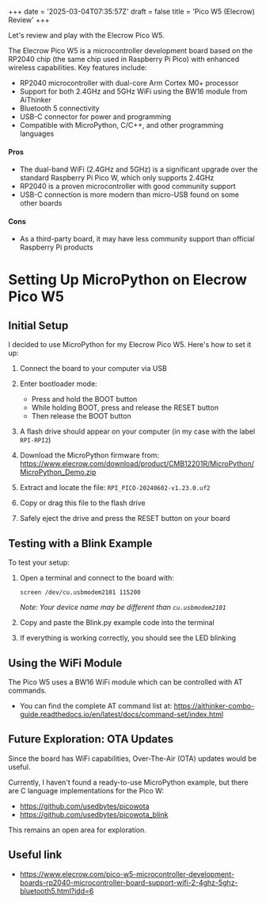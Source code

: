 +++
date = '2025-03-04T07:35:57Z'
draft = false
title = 'Pico W5 (Elecrow) Review'
+++

Let's review and play with the Elecrow Pico W5.

The Elecrow Pico W5 is a microcontroller development board based on the RP2040 chip (the same chip used in Raspberry Pi Pico) with enhanced wireless capabilities. Key features include:

- RP2040 microcontroller with dual-core Arm Cortex M0+ processor
- Support for both 2.4GHz and 5GHz WiFi using the BW16 module from AiThinker
- Bluetooth 5 connectivity
- USB-C connector for power and programming
- Compatible with MicroPython, C/C++, and other programming languages


#### Pros

- The dual-band WiFi (2.4GHz and 5GHz) is a significant upgrade over the standard Raspberry Pi Pico W, which only supports 2.4GHz
- RP2040 is a proven microcontroller with good community support
- USB-C connection is more modern than micro-USB found on some other boards


#### Cons

- As a third-party board, it may have less community support than official Raspberry Pi products

# Setting Up MicroPython on Elecrow Pico W5

## Initial Setup

I decided to use MicroPython for my Elecrow Pico W5. Here's how to set it up:

1. Connect the board to your computer via USB
2. Enter bootloader mode:
   - Press and hold the BOOT button
   - While holding BOOT, press and release the RESET button
   - Then release the BOOT button

3. A flash drive should appear on your computer (in my case with the label `RPI-RPI2`)

4. Download the MicroPython firmware from:
   https://www.elecrow.com/download/product/CMB12201R/MicroPython/MicroPython_Demo.zip

5. Extract and locate the file: `RPI_PICO-20240602-v1.23.0.uf2`

6. Copy or drag this file to the flash drive

7. Safely eject the drive and press the RESET button on your board

## Testing with a Blink Example

To test your setup:

1. Open a terminal and connect to the board with:
   ```
   screen /dev/cu.usbmodem2101 115200
   ```
   *Note: Your device name may be different than `cu.usbmodem2101`*

2. Copy and paste the Blink.py example code into the terminal

3. If everything is working correctly, you should see the LED blinking

## Using the WiFi Module

The Pico W5 uses a BW16 WiFi module which can be controlled with AT commands.

- You can find the complete AT command list at:
  https://aithinker-combo-guide.readthedocs.io/en/latest/docs/command-set/index.html

## Future Exploration: OTA Updates

Since the board has WiFi capabilities, Over-The-Air (OTA) updates would be useful. 

Currently, I haven't found a ready-to-use MicroPython example, but there are C language implementations for the Pico W:

- https://github.com/usedbytes/picowota
- https://github.com/usedbytes/picowota_blink

This remains an open area for exploration.

## Useful link
- https://www.elecrow.com/pico-w5-microcontroller-development-boards-rp2040-microcontroller-board-support-wifi-2-4ghz-5ghz-bluetooth5.html?idd=6
